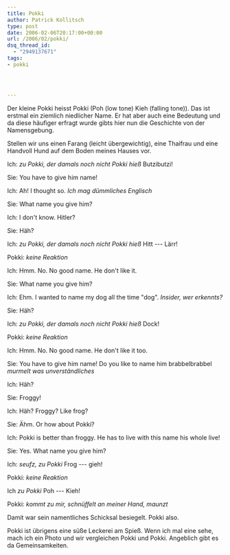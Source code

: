 ```yaml
---
title: Pokki
author: Patrick Kollitsch
type: post
date: 2006-02-06T20:17:00+00:00
url: /2006/02/pokki/
dsq_thread_id:
  - "2949137671"
tags:
- pokki




---
```

Der kleine Pokki heisst Pokki (Poh (low tone) Kieh (falling tone)). Das ist erstmal ein ziemlich niedlicher Name. Er hat aber auch eine Bedeutung und da diese h&auml;ufiger erfragt wurde gibts hier nun die Geschichte von der Namensgebung. 

Stellen wir uns einen Farang (leicht &uuml;bergewichtig), eine Thaifrau und eine Handvoll Hund auf dem Boden meines Hauses vor. 

Ich: _zu Pokki, der damals noch nicht Pokki hie&szlig;_ Butzibutzi!
  
Sie: You have to give him name!
  
Ich: Ah! I thought so. _Ich mag d&uuml;mmliches Englisch_
  
Sie: What name you give him?
  
Ich: I don't know. Hitler?
  
Sie: H&auml;h?
  
Ich: _zu Pokki, der damals noch nicht Pokki hie&szlig;_ Hitt --- L&auml;rr!
  
Pokki: _keine Reaktion_
  
Ich: Hmm. No. No good name. He don't like it. 
  
Sie: What name you give him?
  
Ich: Ehm. I wanted to name my dog all the time "dog". _Insider, wer erkennts?_
  
Sie: H&auml;h?
  
Ich: _zu Pokki, der damals noch nicht Pokki hie&szlig;_ Dock!
  
Pokki: _keine Reaktion_
  
Ich: Hmm. No. No good name. He don't like it too. 
  
Sie: You have to give him name! Do you like to name him brabbelbrabbel _murmelt was unverst&auml;ndliches_
  
Ich: H&auml;h?
  
Sie: Froggy!
  
Ich: H&auml;h? Froggy? Like frog?
  
Sie: &Auml;hm. Or how about Pokki?
  
Ich: Pokki is better than froggy. He has to live with this name his whole live!
  
Sie: Yes. What name you give him?
  
Ich: _seufz, zu Pokki_ Frog --- gieh!
  
Pokki: _keine Reaktion_
  
Ich _zu Pokki_ Poh --- Kieh!
  
Pokki: _kommt zu mir, schn&uuml;ffelt an meiner Hand, maunzt_

Damit war sein namentliches Schicksal besiegelt. Pokki also. 

Pokki ist &uuml;brigens eine s&uuml;&szlig;e Leckerei am Spie&szlig;. Wenn ich mal eine sehe, mach ich ein Photo und wir vergleichen Pokki und Pokki. Angeblich gibt es da Gemeinsamkeiten.
